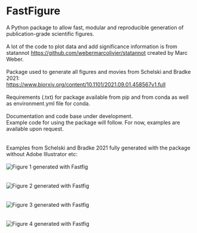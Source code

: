 # FastFigure
A Python package to allow fast, modular and reproducible generation of publication-grade scientific figures.<br/>
<br/>
A lot of the code to plot data and add significance information is from statannot https://github.com/webermarcolivier/statannot created by Marc Weber.<br/>
<br/>
Package used to generate all figures and movies from Schelski and Bradke 2021:<br/>
https://www.biorxiv.org/content/10.1101/2021.09.01.458567v1.full <br/>
<br/>
Requirements (.txt) for package available from pip and from conda as well as environment.yml file for conda.<br/>
<br/>
Documentation and code base under development.<br/>
Example code for using the package will follow. For now, examples are available upon request.<br/>
<br/>
<br/>
Examples from Schelski and Bradke 2021 fully generated with the package without Adobe Illustrator etc:<br/>
<br/>
![Figure 1 generated with Fastfig](https://www.biorxiv.org/content/biorxiv/early/2021/09/03/2021.09.01.458567/F1.large.jpg)<br/>
<br/>
<br/>
![Figure 2 generated with Fastfig](https://www.biorxiv.org/content/biorxiv/early/2021/09/03/2021.09.01.458567/F2.large.jpg)<br/>
<br/>
<br/>
![Figure 3 generated with Fastfig](https://www.biorxiv.org/content/biorxiv/early/2021/09/03/2021.09.01.458567/F3.large.jpg)<br/>
<br/>
<br/>
![Figure 4 generated with Fastfig](https://www.biorxiv.org/content/biorxiv/early/2021/09/03/2021.09.01.458567/F4.large.jpg)<br/>
<br/>
